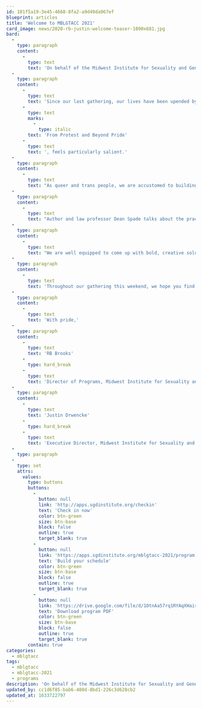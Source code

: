 ```yaml
---
id: 101f5a19-3e45-4668-8fa2-a9d49da967ef
blueprint: articles
title: 'Welcome to MBLGTACC 2021'
card_image: news/2020-rb-justin-welcome-teaser-1090x681.jpg
bard:
  -
    type: paragraph
    content:
      -
        type: text
        text: 'On behalf of the Midwest Institute for Sexuality and Gender Diversity and the planning team from the University of Wisconsin-Madison and Edgewood College, it is our honor to welcome you to the 29th annual Midwest Bisexual Lesbian Gay Transgender Asexual College Conference.'
  -
    type: paragraph
    content:
      -
        type: text
        text: 'Since our last gathering, our lives have been upended by COVID-19 and the latest uprisings against racialized police violence. In this context, the theme of this year’s conference, '
      -
        type: text
        marks:
          -
            type: italic
        text: 'From Protest and Beyond Pride'
      -
        type: text
        text: ', feels particularly salient.'
  -
    type: paragraph
    content:
      -
        type: text
        text: "As queer and trans people, we are accustomed to building, bettering and banding together in complex and dire circumstances. We have persevered through many historical plights such as 1960s era laws criminalizing our attire and sexual activities and the devastating impacts of the AIDS epidemic. Our past provides us with cues and tools for addressing the pressing issues of our moment as we battle an onslaught of anti-trans legislative attacks, debilitating student loan and medial debt disproportionately impacting marginalized communities, and corporate greed threatening drinkable water supplies and the status of our currently habitable planet.\_"
  -
    type: paragraph
    content:
      -
        type: text
        text: "Author and law professor Dean Spade talks about the practice of “mutual aid” as a way to address people’s immediate needs by working within one’s community and focusing on our collective survival in ways that existing systems are ill-equipped to handle. This notion of radically caring for each other while working to change the world is a valuable framework for us to consider as we strive for a liberated future.\_"
  -
    type: paragraph
    content:
      -
        type: text
        text: "We are well equipped to come up with bold, creative solutions that center our needs, desires and differences. The compounding crises of a global pandemic, the fight for racial justice and evidence of a climate catastrophe deepens our value and investment in community and care.\_ We need to rely on each other to bring lasting change. We need others to carry the torch when it is time for our own bodies to rest."
  -
    type: paragraph
    content:
      -
        type: text
        text: 'Throughout our gathering this weekend, we hope you find joy in building new connections. We hope you learn new tactics and share your own experiences. Most importantly, we hope you feel the love that radiates throughout the queer and trans community and carry it home to your own spaces.'
  -
    type: paragraph
    content:
      -
        type: text
        text: 'With pride,'
  -
    type: paragraph
    content:
      -
        type: text
        text: 'RB Brooks'
      -
        type: hard_break
      -
        type: text
        text: 'Director of Programs, Midwest Institute for Sexuality and Gender Diversity'
  -
    type: paragraph
    content:
      -
        type: text
        text: 'Justin Drwencke'
      -
        type: hard_break
      -
        type: text
        text: 'Executive Director, Midwest Institute for Sexuality and Gender Diversity'
  -
    type: paragraph
  -
    type: set
    attrs:
      values:
        type: buttons
        buttons:
          -
            button: null
            link: 'http://apps.sgdinstitute.org/checkin'
            text: 'Check in now'
            color: btn-green
            size: btn-base
            block: false
            outline: true
            target_blank: true
          -
            button: null
            link: 'https://apps.sgdinstitute.org/mblgtacc-2021/program'
            text: 'Build your schedule'
            color: btn-green
            size: btn-base
            block: false
            outline: true
            target_blank: true
          -
            button: null
            link: 'https://drive.google.com/file/d/1OtnAa57rq1RYAqXHaisQ7yNwxB223qmx/view?usp=sharing'
            text: 'Download program PDF'
            color: btn-green
            size: btn-base
            block: false
            outline: true
            target_blank: true
        contain: true
categories:
  - mblgtacc
tags:
  - mblgtacc
  - mblgtacc-2021
  - programs
description: 'On behalf of the Midwest Institute for Sexuality and Gender Diversity and the planning team from the University of Wisconsin-Madison and Edgewood College, it is our honor to welcome you to the 29th annual Midwest Bisexual Lesbian Gay Transgender Asexual College Conference.'
updated_by: cc1d6f85-bab6-480d-8bd1-226c3d628cb2
updated_at: 1633722797
---
```

